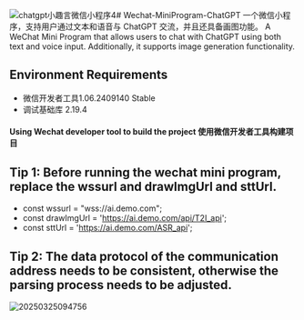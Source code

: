 ![chatgpt小趣言微信小程序4](https://github.com/user-attachments/assets/27c4c19e-bf83-4544-922e-48535ebe8521)# Wechat-MiniProgram-ChatGPT
一个微信小程序，支持用户通过文本和语音与 ChatGPT 交流，并且还具备画图功能。
A WeChat Mini Program that allows users to chat with ChatGPT using both text and voice input. Additionally, it supports image generation functionality.

## Environment Requirements

* 微信开发者工具1.06.2409140 Stable
* 调试基础库 2.19.4
  
#### Using Wechat developer tool to build the project 使用微信开发者工具构建项目
## Tip 1: Before running the wechat mini program, replace the wssurl and drawImgUrl and sttUrl.
* const wssurl = "wss://ai.demo.com";
* const drawImgUrl = 'https://ai.demo.com/api/T2I_api';
* const sttUrl = 'https://ai.demo.com/ASR_api';

## Tip 2: The data protocol of the communication address needs to be consistent, otherwise the parsing process needs to be adjusted.

![20250325094756](https://github.com/user-attachments/assets/23dcbc46-392f-439a-ad66-99d866344952)
